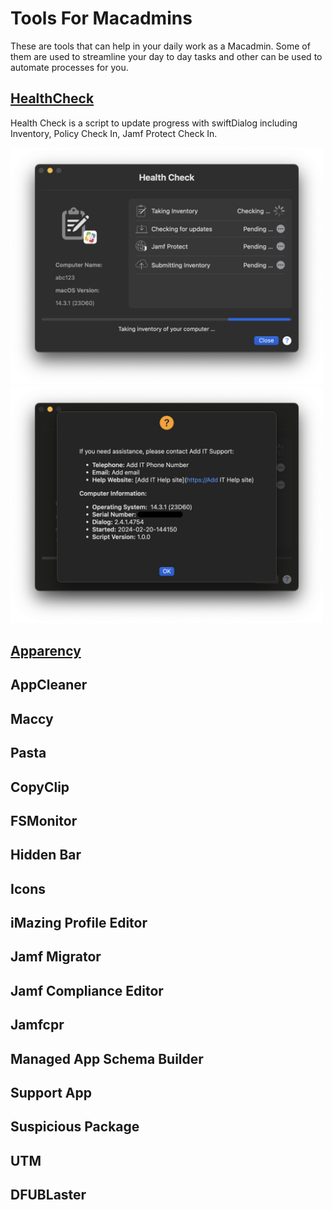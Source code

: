 # Tools For Macadmins

These are tools that can help in your daily work as a Macadmin. Some of them are used to streamline your day to day tasks and other can be used to automate processes for you.

## [HealthCheck](https://github.com/AndrewMBarnett/HealthCheck?tab=readme-ov-file)

Health Check is a script to update progress with swiftDialog including Inventory, Policy Check In, Jamf Protect Check In.

<img src="/Macadmin_Tools/tool_icons/HealthCheck/HealthCheck1.png" width="500;"/> <img src="/Macadmin_Tools/tool_icons/HealthCheck/HealthCheck3.png" width="500;"/>

## [Apparency](https://mothersruin.com/software/Apparency/)
## AppCleaner
## Maccy
## Pasta
## CopyClip
## FSMonitor
## Hidden Bar
## Icons
## iMazing Profile Editor
## Jamf Migrator
## Jamf Compliance Editor
## Jamfcpr
## Managed App Schema Builder
## Support App
## Suspicious Package
## UTM
## DFUBLaster